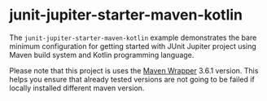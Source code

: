 # junit-jupiter-starter-maven-kotlin

The `junit-jupiter-starter-maven-kotlin` example demonstrates the bare minimum configuration for
getting started with JUnit Jupiter project using Maven build system and Kotlin programming language.

Please note that this project is uses the [Maven Wrapper](https://github.com/takari/maven-wrapper)
3.6.1 version. This helps you ensure that already tested versions are not going to be failed if
locally installed different maven version.
